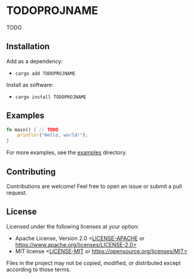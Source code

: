# TODOPROJNAME

TODO

## Installation

Add as a dependency: 
- `cargo add TODOPROJNAME`

Install as software:
- `cargo install TODOPROJNAME`

## Examples

```rust
fn main() { // TODO
    println!("Hello, world!");
}
```

For more examples, see the [examples](examples) directory.

## Contributing

Contributions are welcome! Feel free to open an issue or submit a pull request.

## License

Licensed under the following licenses at your option:

- Apache License, Version 2.0 <[LICENSE-APACHE](LICENSE-APACHE) or https://www.apache.org/licenses/LICENSE-2.0>
- MIT license <[LICENSE-MIT](LICENSE-MIT) or https://opensource.org/licenses/MIT>

Files in the project may not be copied, modified, or distributed except according to those terms.

